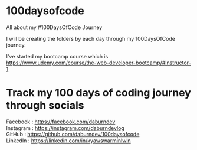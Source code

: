 # 100daysofcode
All about my #100DaysOfCode Journey

I will be creating the folders by each day through my 100DaysOfCode journey.

I've started my bootcamp course which is 
https://www.udemy.com/course/the-web-developer-bootcamp/#instructor-1


# Track my 100 days of coding journey through socials

Facebook : https://facebook.com/daburndev
<br>
Instagram : https://instagram.com/daburndevlog
<br>
GitHub : https://github.com/daburndev/100daysofcode
<br>
LinkedIn : https://linkedin.com/in/kyawswarminlwin
